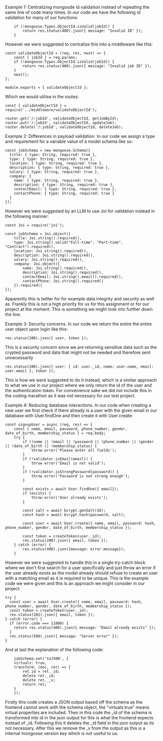 Example 1: Centralizing mongoode id validation instead of repeating the same line of code many times.
In our code we have the following id validation for many of our functions:
```
    if (!mongoose.Types.ObjectId.isValid(jobId)) {
        return res.status(400).json({ message: "Invalid ID" });
    }

```
However we were suggested to centralize this into a middleware like this:
```
const validateObjectId = (req, res, next) => {
    const { jobId } = req.params;
    if (!mongoose.Types.ObjectId.isValid(jobId)) {
        return res.status(400).json({ message: "Invalid job ID" });
    }
    next();
};

module.exports = { validateObjectId };
```
Which we would utilise in the routes:
```
const { validateObjectId } = require('../middleware/validateObjectId');

router.get('/:jobId', validateObjectId, getJobById);
router.put('/:jobId', validateObjectId, updateJob);
router.delete('/:jobId', validateObjectId, deleteJob);

```

Example 2: Differences in payload validation.
In our code we assign a type and requirement for a variable value of a model schema like so:
```
const jobSchema = new mongoose.Schema({
  title: { type: String, required: true },
  type: { type: String, required: true },
  location: { type: String, required: true },
  description: { type: String, required: true },
  salary: { type: String, required: true },
  company: {
    name: { type: String, required: true },
    description: { type: String, required: true },
    contactEmail: { type: String, required: true },
    contactPhone: { type: String, required: true }
  }
});
```
However we were suggested by an LLM to use Joi for validation instead in the following manner:
```
const Joi = require('joi');

const jobSchema = Joi.object({
    title: Joi.string().required(),
    type: Joi.string().valid("Full-time", "Part-time", "Contract").required(),
    location: Joi.string().required(),
    description: Joi.string().required(),
    salary: Joi.string().required(),
    company: Joi.object({
        name: Joi.string().required(),
        description: Joi.string().required(),
        contactEmail: Joi.string().email().required(),
        contactPhone: Joi.string().required()
    }).required()
});
```
Apparently this is better for for example data integrity and security as well as. Frankly this is not a high priority for us for this assignment
or for our project at the moment. This is something we might look into further down the line.

Example 3: Security concerns.
In our code we return the entire the entire user object upon login like this:
```
res.status(200).json({ user, token });
```
This is a security concern since we are returning sensitive data such as the crypted password and data that might not be needed and therefore sent unnecessarily
```
res.status(200).json({ user: { id: user._id, name: user.name, email: user.email }, token });
```
This is how we were suggested to do it instead, which is a similar approach to what we use in our project where we only return the id of the user and the authentication token. For convenience sake we did not include this in the coding marathon as it was not necessary for our test project.

Example 4: Reducing database interactions.
In our code when creating a new user we first check if there already is a user with the given email in our database with User.findOne and then create it with User.create:
```
const signupUser = async (req, res) => {
    const { name, email, password, phone_number, gender, date_of_birth, membership_status } = req.body;
    try {
        if (!name || !email || !password || !phone_number || !gender || !date_of_birth || !membership_status) {
            throw error('Please enter all fields');
        }
        if (!validator.isEmail(email)) {
            throw error('Email is not valid');
        }
        if (!validator.isStrongPassword(password)) {
            throw error('Password is not strong enough');
        }

        const exists = await User.findOne({ email});
        if (exists) {
            throw error('User already exists');
        }

        const salt = await bcrypt.genSalt(10);
        const hash = await bcrypt.hash(password, salt);

        const user = await User.create({ name, email, password: hash, phone_number, gender, date_of_birth, membership_status });

        const token = createToken(user._id);
        res.status(200).json({ email, token });
    } catch (error) {
        res.status(400).json({message: error.message});
    }
```
However we were suggested to handle this in a single try-catch block where we don't first search for a user specifically and just throw an error if the user already exists as the model already should refuse to create an user with a matching email as it is required to be unique. This is the example code we were given and this is an approach we might consider in our project:
```
try {
  const user = await User.create({ name, email, password: hash, phone_number, gender, date_of_birth, membership_status });
  const token = createToken(user._id);
  res.status(201).json({ email, token });
} catch (error) {
  if (error.code === 11000) {
    return res.status(400).json({ message: "Email already exists" });
  }
  res.status(500).json({ message: "Server error" });
}
```

And at last the explanation of the following code:
```
    jobSchema.set('toJSON', {
    virtuals: true,
    transform: (doc, ret) => {
        ret.id = ret._id;
        delete ret._id;
        delete ret.__v;
        return ret;
    }
    });
```
Firstly this code creates a JSON output based off the schema as the frontend cannot work with the schema object, the "virtuals:true" means virtual properties are included. Then in this code the _id of the schema is transformed into id in the json output for this is what the frontend expects instead of _id. Following this it deletes the _id field in the json output as its not necessary. After this we remove the _v from the output as this is a internal mongoose version key which is not useful to us.
